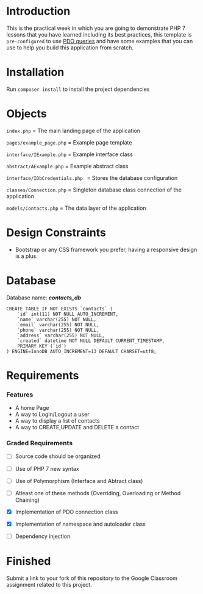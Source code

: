 # Introduction

This is the practical week in which you are going to demonstrate PHP 7 lessons that you have learned including its best practices, this template is `pre-configured` to use [PDO queries](http://zetcode.com/php/pdo/) and have some examples that you can use to help you build this application from scratch.


# Installation

Run `composer install` to install the project dependencies


# Objects

`index.php` = The main landing page of the application

`pages/example_page.php` = Example page template

`interface/IExample.php` = Example interface class

`abstract/AExample.php` = Example abstract class

`interface/IDbCredentials.php ` = Stores the database configuration

`classes/Connection.php` = Singleton database class connection of the application

`models/Contacts.php` = The data layer of the application


# Design Constraints

- Bootstrap or any CSS framework you prefer, having a responsive design is a plus.


# Database  

Database name: ***contacts_db***

```
CREATE TABLE IF NOT EXISTS `contacts` (
	`id` int(11) NOT NULL AUTO_INCREMENT,
  	`name` varchar(255) NOT NULL,
  	`email` varchar(255) NOT NULL,
  	`phone` varchar(255) NOT NULL,
  	`address` varchar(255) NOT NULL,
  	`created` datetime NOT NULL DEFAULT CURRENT_TIMESTAMP,
	PRIMARY KEY (`id`)
) ENGINE=InnoDB AUTO_INCREMENT=13 DEFAULT CHARSET=utf8;
```

#  Requirements

### Features

* A home Page
* A way to Login/Logout a user
* A way to display a list of contacts
* A way to CREATE,UPDATE and DELETE a contact

### Graded Requirements

* [ ] Source code should be organized
* [ ] Use of PHP 7 new syntax
* [ ] Use of Polymorphism (Interface and Abtract class)
* [ ] Atleast one of these methods (Overriding, Overloading or Method Chaining)
* [x] Implementation of PDO connection class
* [x] Implementation of namespace and autoloader class
* [ ] Dependency injection


# Finished 

Submit a link to your fork of this repository to the Google Classroom assignment related to this project.
